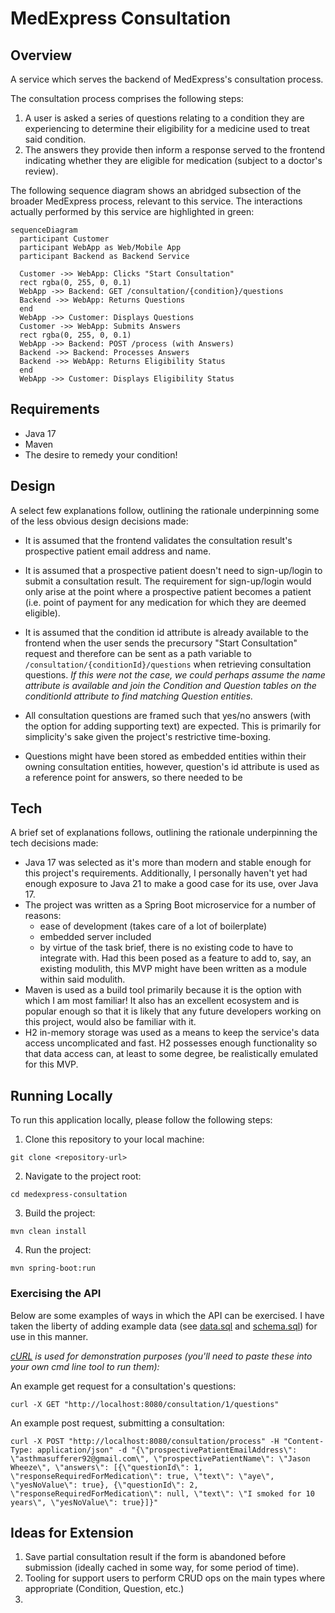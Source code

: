 # MedExpress Consultation

## Overview

A service which serves the backend of MedExpress's consultation process.

The consultation process comprises the following steps:
1. A user is asked a series of questions relating to a condition they are experiencing to determine 
their eligibility for a medicine used to treat said condition.
2. The answers they provide then inform a response served to the frontend indicating whether they 
are eligible for medication (subject to a doctor's review).

The following sequence diagram shows an abridged subsection of the broader MedExpress process, 
relevant to this service. The interactions actually performed by this service are highlighted in 
green: 

```mermaid
sequenceDiagram
  participant Customer
  participant WebApp as Web/Mobile App
  participant Backend as Backend Service

  Customer ->> WebApp: Clicks "Start Consultation"
  rect rgba(0, 255, 0, 0.1)
  WebApp ->> Backend: GET /consultation/{condition}/questions
  Backend ->> WebApp: Returns Questions
  end
  WebApp ->> Customer: Displays Questions
  Customer ->> WebApp: Submits Answers
  rect rgba(0, 255, 0, 0.1)
  WebApp ->> Backend: POST /process (with Answers)
  Backend ->> Backend: Processes Answers
  Backend ->> WebApp: Returns Eligibility Status
  end
  WebApp ->> Customer: Displays Eligibility Status
```

## Requirements

- Java 17
- Maven
- The desire to remedy your condition!

## Design

A select few explanations follow, outlining the rationale underpinning some of the less obvious
design decisions made:

- It is assumed that the frontend validates the consultation result's prospective patient email 
address and name.

- It is assumed that a prospective patient doesn't need to sign-up/login to submit a consultation 
result. The requirement for sign-up/login would only arise at the point where a prospective patient
becomes a patient (i.e. point of payment for any medication for which they are deemed eligible).

- It is assumed that the condition id attribute is already available to the frontend when the user sends 
the precursory "Start Consultation" request and therefore can be sent as a path variable to 
`/consultation/{conditionId}/questions` when retrieving consultation questions. _If this were not 
the case, we could perhaps assume the name attribute is available and join the Condition and 
Question tables on the conditionId attribute to find matching Question entities._

- All consultation questions are framed such that yes/no answers (with the option for adding supporting text) are
expected. This is primarily for simplicity's sake given the project's restrictive time-boxing.

- Questions might have been stored as embedded entities within their owning consultation entities, 
however, question's id attribute is used as a reference point for answers, so there needed to be 


## Tech

A brief set of explanations follows, outlining the rationale underpinning the tech decisions made:

- Java 17 was selected as it's more than modern and stable enough for this project's requirements. 
Additionally, I personally haven't yet had enough exposure to Java 21 to make a good case for its 
use, over Java 17.
- The project was written as a Spring Boot microservice for a number of reasons:
  - ease of development (takes care of a lot of boilerplate)
  - embedded server included
  - by virtue of the task brief, there is no existing code to have to integrate with. Had this been 
  posed as a feature to add to, say, an existing modulith, this MVP might have been written as a module 
  within said modulith.
- Maven is used as a build tool primarily because it is the option with which I am most familiar! 
It also has an excellent ecosystem and is popular enough so that it is likely that any future 
developers working on this project, would also be familiar with it.
- H2 in-memory storage was used as a means to keep the service's data access uncomplicated and fast. 
H2 possesses enough functionality so that data access can, at least to some degree, be realistically 
emulated for this MVP.

## Running Locally

To run this application locally, please follow the following steps:

1. Clone this repository to your local machine:
```
git clone <repository-url>
```
2. Navigate to the project root:
```shell
cd medexpress-consultation
```
3. Build the project:
```shell
mvn clean install
```
4. Run the project:
```shell
mvn spring-boot:run
```

### Exercising the API

Below are some examples of ways in which the API can be exercised. I have taken the liberty of 
adding example data (see [data.sql](src/main/resources/data.sql) and 
[schema.sql](src/main/resources/schema.sql)) for use in this manner. 

_[cURL](https://curl.se/) is used for demonstration purposes (you'll need to paste these into your 
own cmd line tool to run them):_

An example get request for a consultation's questions:
```
curl -X GET "http://localhost:8080/consultation/1/questions"
```
An example post request, submitting a consultation:
```
curl -X POST "http://localhost:8080/consultation/process" -H "Content-Type: application/json" -d "{\"prospectivePatientEmailAddress\": \"asthmasufferer92@gmail.com\", \"prospectivePatientName\": \"Jason Wheeze\", \"answers\": [{\"questionId\": 1, \"responseRequiredForMedication\": true, \"text\": \"aye\", \"yesNoValue\": true}, {\"questionId\": 2, \"responseRequiredForMedication\": null, \"text\": \"I smoked for 10 years\", \"yesNoValue\": true}]}"
```


## Ideas for Extension

1. Save partial consultation result if the form is abandoned before submission (ideally cached in 
some way, for some period of time).
2. Tooling for support users to perform CRUD ops on the main types where appropriate (Condition, 
Question, etc.)
3. 